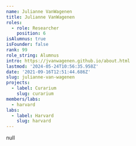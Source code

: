 ```yaml
---
name: Julianne VanWagenen
title: Julianne VanWagenen
roles:
  - role: Researcher
    position: 6
isAlumnus: true
isFounder: false
rank: 99
role_string: Alumnus
intro: https://jvanwagenen.github.io/about.html
lastmod: '2024-05-24T10:56:35.958Z'
date: '2021-09-16T12:51:44.686Z'
slug: julianne-van-wagenen
projects:
  - label: Curarium
    slug: curarium
members/labs:
  - harvard
labs:
  - label: Harvard
    slug: harvard
---
```

null